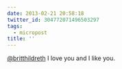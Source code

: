 ```yaml
---
date: 2013-02-21 20:58:18
twitter_id: 304772071496503297
tags:
  - micropost
title: ''
---
```


[@britthildreth](https://twitter.com/britthildreth) I love you and I like you.
